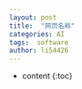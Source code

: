 ```yaml
---
layout: post
title:  "网页名称"
categories: AI
tags:  software
author: li54426
---
```




* content
{:toc}


#### 
